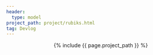 ```yaml
---
header:
  type: model
project_path: project/rubiks.html
tag: Devlog
---
```

<div style="display: flex; justify-content: center;">
  {% include {{ page.project_path }} %}
</div>